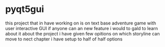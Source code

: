 # pyqt5gui
this project that in have working on is on text base adventure game with user interactive GUI
if anyone can an new feature i would to gald to learn about it 
about the project
i have given few opitions on which storyline can move to nect chapter
i have setup to half of half options

